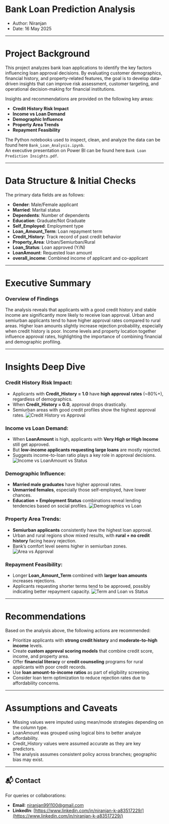 # Bank Loan Prediction Analysis

- Author: Niranjan  
- Date: 16 May 2025

---

# Project Background

This project analyzes bank loan applications to identify the key factors influencing loan approval decisions. By evaluating customer demographics, financial history, and property-related features, the goal is to develop data-driven insights that can improve risk assessment, customer targeting, and operational decision-making for financial institutions.

Insights and recommendations are provided on the following key areas:

* **Credit History Risk Impact**
* **Income vs Loan Demand**
* **Demographic Influence**
* **Property Area Trends**
* **Repayment Feasibility**

The Python notebooks used to inspect, clean, and analyze the data can be found here `Bank_Loan_Analysis.ipynb`.  
An executive presentation on Power BI can be found here `Bank Loan Prediction Insights.pdf`.

---

# Data Structure & Initial Checks

The primary data fields are as follows:

* **Gender**: Male/Female applicant
* **Married**: Marital status
* **Dependents**: Number of dependents
* **Education**: Graduate/Not Graduate
* **Self_Employed**: Employment type
* **Loan_Amount_Term**: Loan repayment term
* **Credit_History**: Track record of past credit behavior
* **Property_Area**: Urban/Semiurban/Rural
* **Loan_Status**: Loan approved (Y/N)
* **LoanAmount**: Requested loan amount
* **overall_income**: Combined income of applicant and co-applicant

---

# Executive Summary

### Overview of Findings

The analysis reveals that applicants with a good credit history and stable income are significantly more likely to receive loan approval. Urban and semiurban applicants tend to have higher approval rates compared to rural areas. Higher loan amounts slightly increase rejection probability, especially when credit history is poor. Income levels and property location together influence approval rates, highlighting the importance of combining financial and demographic profiling.

---

# Insights Deep Dive

### Credit History Risk Impact:

* Applicants with **Credit_History = 1.0** have **high approval rates** (~80%+), regardless of demographics.
* When **Credit_History = 0.0**, approval drops drastically.
* Semiurban areas with good credit profiles show the highest approval rates.
  ![Credit History vs Approval](images/Credit_History_vs_Approval_by_Area.png)

### Income vs Loan Demand:

* When **LoanAmount** is high, applicants with **Very High or High Income** still get approved.
* But **low-income applicants requesting large loans** are mostly rejected.
* Suggests income-to-loan ratio plays a key role in approval decisions.
  ![Income vs LoanAmount vs Status](images/Loan_Amount_vs_Income_vs_Approval.png)

### Demographic Influence:

* **Married male graduates** have higher approval rates.
* **Unmarried females**, especially those self-employed, have lower chances.
* **Education + Employment Status** combinations reveal lending tendencies based on social profiles.
  ![Demographics vs Loan](images/Demographic_vs_Approval.png)

### Property Area Trends:

* **Semiurban applicants** consistently have the highest loan approval.
* Urban and rural regions show mixed results, with **rural + no credit history** facing heavy rejection.
* Bank’s comfort level seems higher in semiurban zones.
  ![Area vs Approval](images/Area_vs_Approval.png)

### Repayment Feasibility:

* Longer **Loan_Amount_Term** combined with **larger loan amounts** increases rejections.
* Applicants requesting shorter terms tend to be approved, possibly indicating better repayment capacity.
  ![Term and Loan vs Status](images/Loan_Term_and_Amount_vs_Approval.png)

---

# Recommendations

Based on the analysis above, the following actions are recommended:

* Prioritize applicants with **strong credit history** and **moderate-to-high income** levels.
* Create **custom approval scoring models** that combine credit score, income, and property area.
* Offer **financial literacy** or **credit counseling** programs for rural applicants with poor credit records.
* Use **loan amount-to-income ratios** as part of eligibility screening.
* Consider loan term optimization to reduce rejection rates due to affordability concerns.

---

# Assumptions and Caveats

* Missing values were imputed using mean/mode strategies depending on the column type.
* LoanAmount was grouped using logical bins to better analyze affordability.
* Credit_History values were assumed accurate as they are key predictors.
* The analysis assumes consistent policy across branches; geographic bias may exist.

---

## 📬 Contact

For queries or collaborations:

* **Email**: [niranjan991100@gmail.com](mailto:niranjan991100@gmail.com)  
* **LinkedIn**: [https://www.linkedin.com/in/niranjan-k-a83517229/](https://www.linkedin.com/in/niranjan-k-a83517229/)

